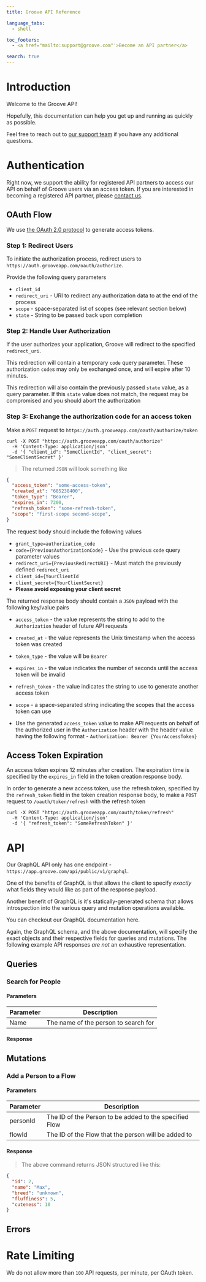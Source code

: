 ```yaml
---
title: Groove API Reference

language_tabs:
  - shell

toc_footers:
  - <a href="mailto:support@groove.com"'>Become an API partner</a>

search: true
---
```


# Introduction

Welcome to the Groove API!

Hopefully, this documentation can help you get up and running as quickly as possible.

Feel free to reach out to <a href="mailto:support@groove.com">our support team</a> if you have any additional questions.

# Authentication

Right now, we support the ability for registered API partners to access our API on behalf of Groove users via an access token. If you are interested in becoming a registered API partner, please <a href="mailto:support@groove.com">contact us</a>.

## OAuth Flow

We use [the OAuth 2.0 protocol](https://tools.ietf.org/html/rfc6749) to generate access tokens.

### Step 1: Redirect Users

To initiate the authorization process, redirect users to `https://auth.grooveapp.com/oauth/authorize`.

Provide the following query parameters

* `client_id`
* `redirect_uri` - URI to redirect any authorization data to at the end of the process
* `scope` - space-separated list of scopes (see relevant section below)
* `state` - String to be passed back upon completion

### Step 2: Handle User Authorization

If the user authorizes your application, Groove will redirect to the specified `redirect_uri`.

This redirection will contain a temporary `code` query parameter. These authorization `code`s may only be exchanged once, and will expire after 10 minutes.

This redirection will also contain the previously passed `state` value, as a query parameter. If this `state` value does not match, the request may be compromised and you should abort the authorization

### Step 3: Exchange the authorization code for an access token

Make a `POST` request to `https://auth.grooveapp.com/oauth/authorize/token`

```shell
curl -X POST "https://auth.grooveapp.com/oauth/authorize"
  -H 'Content-Type: application/json'
  -d '{ "client_id": "SomeClientId", "client_secret": "SomeClientSecret" }'
```

> The returned `JSON` will look something like

```json
{
  "access_token": "some-access-token",
  "created_at": "685238400",
  "token_type": "Bearer",
  "expires_in": 7200,
  "refresh_token": "some-refresh-token",
  "scope": "first-scope second-scope",
}
```

The request body should include the following values

* `grant_type=authorization_code`
* `code={PreviousAuthorizationCode}` - Use the previous `code` query parameter values
* `redirect_uri={PreviousRedirectURI}` - Must match the previously defined `redirect_uri`
* `client_id={YourClientId`
* `client_secret={YourClientSecret}`
* **Please avoid exposing your client secret**

The returned response body should contain a `JSON` payload with the following key/value pairs

  * `access_token` - the value represents the string to add to the `Authorization` header of future API requests
  * `created_at` - the value represents the Unix timestamp when the access token was created
  * `token_type` - the value will be `Bearer`
  * `expires_in` - the value indicates the number of seconds until the access token will be invalid
  * `refresh_token` - the value indicates the string to use to generate another access token
  * `scope` - a space-separated string indicating the scopes that the access token can use

* Use the generated `access_token` value to make API requests on behalf of the authorized user in the `Authorization` header with the header value having the following format - `Authorization: Bearer {YourAccessToken}`

## Access Token Expiration

An access token expires 12 minutes after creation. The expiration time is specified by the `expires_in` field in the token creation response body.

In order to generate a new access token, use the refresh token, specified by the `refresh_token` field in the token creation response body, to make a `POST` request to `/oauth/token/refresh` with the refresh token

```shell
curl -X POST "https://auth.grooveapp.com/oauth/token/refresh"
  -H 'Content-Type: application/json'
  -d '{ "refresh_token": "SomeRefreshToken" }'
```

# API

Our GraphQL API only has one endpoint - `https://app.groove.com/api/public/v1/graphql`.

One of the benefits of GraphQL is that allows the client to specify _exactly_ what fields they would like as part of the response payload.

Another benefit of GraphQL is it's statically-generated schema that allows introspection into the various query and mutation operations available.

You can checkout our GraphQL documentation here.

Again, the GraphQL schema, and the above documentation, will specify the exact objects and their respective fields for queries and mutations. The following example API responses _are not_ an exhaustive representation.

## Queries

### Search for People

#### Parameters

Parameter | Description
--------- | -----------
Name | The name of the person to search for

#### Response

## Mutations

### Add a Person to a Flow

#### Parameters

Parameter | Description
--------- | -----------
personId | The ID of the Person to be added to the specified Flow
flowId | The ID of the Flow that the person will be added to

#### Response

> The above command returns JSON structured like this:

```json
{
  "id": 2,
  "name": "Max",
  "breed": "unknown",
  "fluffiness": 5,
  "cuteness": 10
}
```

## Errors

# Rate Limiting

We do not allow more than `100` API requests, per minute, per OAuth token.
